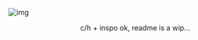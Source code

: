 <p align="center">
    
    
 ![img](https://files.catbox.moe/c2z5vw.gif)
 
 
 </p>
    
<p align="center">c/h + inspo ok, readme is a wip...</p>
